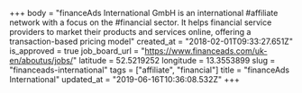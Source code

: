 +++
body = "financeAds International GmbH is an international #affiliate network with a focus on the #financial sector. It helps financial service providers to market their products and services online, offering a transaction-based pricing model"
created_at = "2018-02-01T09:33:27.651Z"
is_approved = true
job_board_url = "https://www.financeads.com/uk-en/aboutus/jobs/"
latitude = 52.5219252
longitude = 13.3553899
slug = "financeads-international"
tags = ["affiliate", "financial"]
title = "financeAds International"
updated_at = "2019-06-16T10:36:08.532Z"
+++
